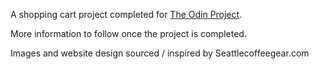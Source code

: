 A shopping cart project completed for [The Odin Project](https://www.theodinproject.com/lessons/node-path-javascript-shopping-cart). 

More information to follow once the project is completed.

Images and website design sourced / inspired by Seattlecoffeegear.com